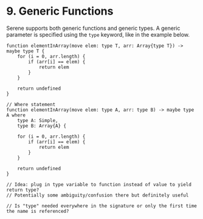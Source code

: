 # 9. Generic Functions

Serene supports both generic functions and generic types. A generic parameter is specified using the `type` keyword, like in the example below.

```serene
function elementInArray(move elem: type T, arr: Array{type T}) -> maybe type T {
    for (i = 0, arr.length) {
        if (arr[i] == elem) {
            return elem
        }
    }

    return undefined
}

// Where statement
function elementInArray(move elem: type A, arr: type B) -> maybe type A where
    type A: Simple,
    type B: Array{A} {

    for (i = 0, arr.length) {
        if (arr[i] == elem) {
            return elem
        }
    }

    return undefined
}

// Idea: plug in type variable to function instead of value to yield return type?
// Potentially some ambiguity/confusion there but definitely useful

// Is "type" needed everywhere in the signature or only the first time the name is referenced?
```

